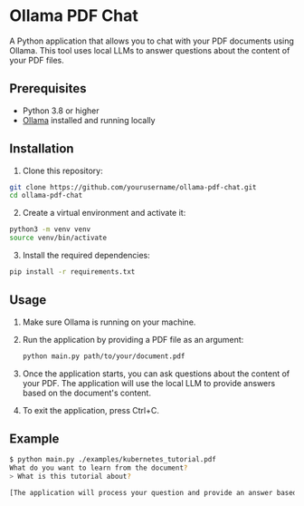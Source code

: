 # Ollama PDF Chat

A Python application that allows you to chat with your PDF documents using Ollama. This tool uses local LLMs to answer questions about the content of your PDF files.

## Prerequisites

- Python 3.8 or higher
- [Ollama](https://ollama.ai/) installed and running locally

## Installation

1. Clone this repository:
```bash
git clone https://github.com/yourusername/ollama-pdf-chat.git
cd ollama-pdf-chat
```

2. Create a virtual environment and activate it:
```bash
python3 -m venv venv
source venv/bin/activate
```

3. Install the required dependencies:
```bash
pip install -r requirements.txt
```

## Usage

1. Make sure Ollama is running on your machine.

2. Run the application by providing a PDF file as an argument:

    ```bash
    python main.py path/to/your/document.pdf
    ```

3. Once the application starts, you can ask questions about the content of your PDF. The application will use the local LLM to provide answers based on the document's content.

4. To exit the application, press Ctrl+C.

## Example

```bash
$ python main.py ./examples/kubernetes_tutorial.pdf
What do you want to learn from the document?
> What is this tutorial about?

[The application will process your question and provide an answer based on the PDF content]
```
